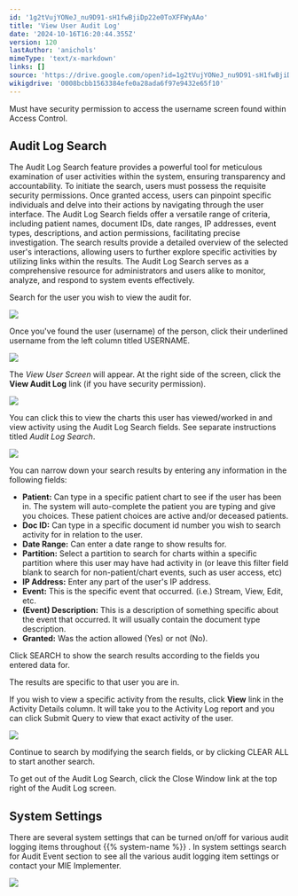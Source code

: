 ```yaml
---
id: '1g2tVujYONeJ_nu9D91-sH1fwBjiDp22e0ToXFFWyAAo'
title: 'View User Audit Log'
date: '2024-10-16T16:20:44.355Z'
version: 120
lastAuthor: 'anichols'
mimeType: 'text/x-markdown'
links: []
source: 'https://drive.google.com/open?id=1g2tVujYONeJ_nu9D91-sH1fwBjiDp22e0ToXFFWyAAo'
wikigdrive: '0008bcbb1563384efe0a28ada6f97e9432e65f10'
---
```

Must have security permission to access the username screen found within Access Control.

## Audit Log Search

The Audit Log Search feature provides a powerful tool for meticulous examination of user activities within the system, ensuring transparency and accountability. To initiate the search, users must possess the requisite security permissions. Once granted access, users can pinpoint specific individuals and delve into their actions by navigating through the user interface. The Audit Log Search fields offer a versatile range of criteria, including patient names, document IDs, date ranges, IP addresses, event types, descriptions, and action permissions, facilitating precise investigation. The search results provide a detailed overview of the selected user's interactions, allowing users to further explore specific activities by utilizing links within the results. The Audit Log Search serves as a comprehensive resource for administrators and users alike to monitor, analyze, and respond to system events effectively.

Search for the user you wish to view the audit for.

![](../view-user-audit-log.assets/0a205f7c4a2ab62b9e2dd9037e677f05.png)

Once you've found the user (username) of the person, click their underlined username from the left column titled USERNAME.

![](../view-user-audit-log.assets/1ca7fec58cc20570276b1dde6129901d.png)

The *View User Screen* will appear. At the right side of the screen, click the **View Audit Log** link (if you have security permission).

![](../view-user-audit-log.assets/c64642f80031d7fa7822fa2aafec8fe0.png)

You can click this to view the charts this user has viewed/worked in and view activity using the Audit Log Search fields. See separate instructions titled *Audit Log Search*.

![](../view-user-audit-log.assets/e7aef5e79dcc4bca579ff55f0f9a9b5d.png)

You can narrow down your search results by entering any information in the following fields:

* <strong>Patient:</strong> Can type in a specific patient chart to see if the user has been in. The system will auto-complete the patient you are typing and give you choices. These patient choices are active and/or deceased patients.
* <strong>Doc ID:</strong> Can type in a specific document id number you wish to search activity for in relation to the user.
* <strong>Date Range:</strong> Can enter a date range to show results for.
* <strong>Partition:</strong> Select a partition to search for charts within a specific partition where this user may have had activity in (or leave this filter field blank to search for non-patient/chart events, such as user access, etc)
* <strong>IP Address:</strong> Enter any part of the user's IP address.
* <strong>Event:</strong> This is the specific event that occurred. (i.e.) Stream, View, Edit, etc.
* <strong>(Event) Description:</strong> This is a description of something specific about the event that occurred. It will usually contain the document type description.
* <strong>Granted:</strong> Was the action allowed (Yes) or not (No).

Click SEARCH to show the search results according to the fields you entered data for.

The results are specific to that user you are in.

If you wish to view a specific activity from the results, click **View** link in the Activity Details column. It will take you to the Activity Log report and you can click Submit Query to view that exact activity of the user.

![](../view-user-audit-log.assets/325af7eb3f099d4ac6ebdd320eb314d0.png)

Continue to search by modifying the search fields, or by clicking CLEAR ALL to start another search.

To get out of the Audit Log Search, click the Close Window link at the top right of the Audit Log screen.

## System Settings

There are several system settings that can be turned on/off for various audit logging items throughout {{% system-name %}} . In system settings search for Audit Event section to see all the various audit logging item settings or contact your MIE Implementer.

![](../view-user-audit-log.assets/43fb943f932195fa65a075e9eaf3e9c9.png)
